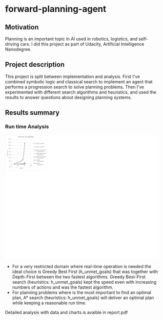 # forward-planning-agent

## Motivation
Planning is an important topic in AI used in robotics, logistics, and self-driving cars.
I did this project as part of Udacity, Artificial Intelligence Nanodegree.

## Project description
This project is split between implementation and analysis. 
First I've combined symbolic logic and classical search to implement an agent that performs a progression search to solve planning problems. 
Then I've experimented with different search algorithms and heuristics, and used the results to answer questions about designing planning systems.

## Results summary

### Run time Analysis

![classification_sample](assets/Run_time_per_algorithm.png)

- For a very restricted domain where real-time operation is needed the ideal choice is  Greedy Best First  (h_unmet_goals) that was together with Depth-First between the two fastest algorithms. Greedy Best-First search (heuristics: h_unmet_goals) kept the speed even with increasing numbers of actions and was the fastest algorithm.
- For planning problems where is the most important to find an optimal plan, A* search (heuristics: h_unmet_goals) will deliver an optimal plan while keeping a reasonable run time.

Detailed analysis with data and charts is avaible in report.pdf